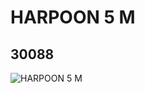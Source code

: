 # HARPOON 5 M
## 30088
![HARPOON 5 M](https://lc-www-live-s.legocdn.com/media/bricks/5/2/4106936.jpg)